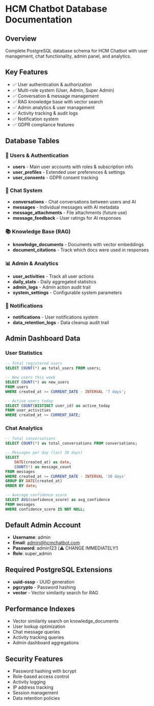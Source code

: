 # HCM Chatbot Database Documentation

## Overview
Complete PostgreSQL database schema for HCM Chatbot with user management, chat functionality, admin panel, and analytics.

## Key Features
- ✅ User authentication & authorization
- ✅ Multi-role system (User, Admin, Super Admin)
- ✅ Conversation & message management
- ✅ RAG knowledge base with vector search
- ✅ Admin analytics & user management
- ✅ Activity tracking & audit logs
- ✅ Notification system
- ✅ GDPR compliance features

## Database Tables

### 👥 Users & Authentication
- **users** - Main user accounts with roles & subscription info
- **user_profiles** - Extended user preferences & settings
- **user_consents** - GDPR consent tracking

### 💬 Chat System
- **conversations** - Chat conversations between users and AI
- **messages** - Individual messages with AI metadata
- **message_attachments** - File attachments (future use)
- **message_feedback** - User ratings for AI responses

### 📚 Knowledge Base (RAG)
- **knowledge_documents** - Documents with vector embeddings
- **document_citations** - Track which docs were used in responses

### 📊 Admin & Analytics
- **user_activities** - Track all user actions
- **daily_stats** - Daily aggregated statistics
- **admin_logs** - Admin action audit trail
- **system_settings** - Configurable system parameters

### 🔔 Notifications
- **notifications** - User notifications system
- **data_retention_logs** - Data cleanup audit trail

## Admin Dashboard Data

### User Statistics
```sql
-- Total registered users
SELECT COUNT(*) as total_users FROM users;

-- New users this week
SELECT COUNT(*) as new_users
FROM users
WHERE created_at >= CURRENT_DATE - INTERVAL '7 days';

-- Active users today
SELECT COUNT(DISTINCT user_id) as active_today
FROM user_activities
WHERE created_at >= CURRENT_DATE;
```

### Chat Analytics
```sql
-- Total conversations
SELECT COUNT(*) as total_conversations FROM conversations;

-- Messages per day (last 30 days)
SELECT
    DATE(created_at) as date,
    COUNT(*) as message_count
FROM messages
WHERE created_at >= CURRENT_DATE - INTERVAL '30 days'
GROUP BY DATE(created_at)
ORDER BY date;

-- Average confidence score
SELECT AVG(confidence_score) as avg_confidence
FROM messages
WHERE confidence_score IS NOT NULL;
```

## Default Admin Account
- **Username**: admin
- **Email**: admin@hcmchatbot.com
- **Password**: admin123 (⚠️ CHANGE IMMEDIATELY!)
- **Role**: super_admin

## Required PostgreSQL Extensions
- **uuid-ossp** - UUID generation
- **pgcrypto** - Password hashing
- **vector** - Vector similarity search for RAG

## Performance Indexes
- Vector similarity search on knowledge_documents
- User lookup optimization
- Chat message queries
- Activity tracking queries
- Admin dashboard aggregations

## Security Features
- Password hashing with bcrypt
- Role-based access control
- Activity logging
- IP address tracking
- Session management
- Data retention policies